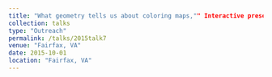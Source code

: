 ```yaml
---
title: "What geometry tells us about coloring maps,"" Interactive presentation, GMU Math Circle, George Mason University"
collection: talks
type: "Outreach" 
permalink: /talks/2015talk7
venue: "Fairfax, VA"
date: 2015-10-01
location: "Fairfax, VA"
---
```

